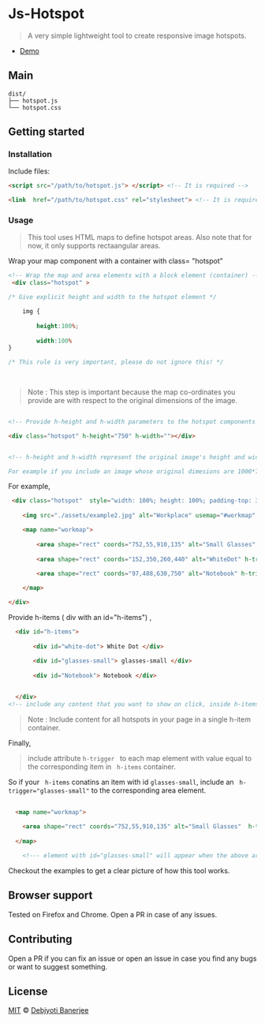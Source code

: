 # Js-Hotspot



> A very simple lightweight tool to create responsive image hotspots.

- [Demo](https://tools.debjyoti.co/example)

## Main

```text
dist/
├── hotspot.js       
└── hotspot.css   
```

## Getting started

### Installation



Include files:

```html
<script src="/path/to/hotspot.js"> </script> <!-- It is required -->

<link  href="/path/to/hotspot.css" rel="stylesheet"> <!-- It is required -->

```

### Usage

>This tool uses HTML maps to define hotspot areas. 
Also note that for now, it only supports rectaangular areas.

Wrap your map component with a container with class= "hotspot"

```html
<!-- Wrap the map and area elements with a block element (container) -->
 <div class="hotspot" >
```

```css
/* Give explicit height and width to the hotspot element */

    img {
  
        height:100%;
  
        width:100% 
}

/* This rule is very important, please do not ignore this! */
    
    
```

>Note :  This step is important because the map co-ordinates you provide are with respect to the original dimensions of the image.
```html

<!-- Provide h-height and h-width parameters to the hotspot components -->

<div class="hotspot" h-height="750" h-width=""></div>


<!-- h-height and h-width represent the original image's height and width.

For example if you include an image whose original dimesions are 1000*750 then, h-height and h-width are 750 and 1000 respectively-->

```
For example,

```html
 <div class="hotspot"  style="width: 100%; height: 100%; padding-top: 30px">
            
    <img src="./assets/example2.jpg" alt="Workplace" usemap="#workmap" />

    <map name="workmap">
        
        <area shape="rect" coords="752,55,910,135" alt="Small Glasses" h-trigger="glasses-small" />
        
        <area shape="rect" coords="152,350,260,440" alt="WhiteDot" h-trigger="white-dot" />
        
        <area shape="rect" coords="97,488,630,750" alt="Notebook" h-trigger="Notebook" />

    </map>

</div>


```
 Provide h-items ( div with an id="h-items") ,
```html
  <div id="h-items">
       
       <div id="white-dot"> White Dot </div>
        
       <div id="glasses-small"> glasses-small </div>
        
       <div id="Notebook"> Notebook </div>


  </div>
<!-- include any content that you want to show on click, inside h-items. You can style these elements accordingly. These elements will show up on click on areas of interest. The mapping will be defined by you. -->

```
>Note : Include content for all hotspots in your page in a single h-item container.

Finally,

>include attribute ```h-trigger ``` to each map element with value equal to the corresponding item in ``` h-items``` container.

So if your ``` h-items``` conatins an item with id ``` glasses-small ```, include an ``` h-trigger="glasses-small"``` to the corresponding area element.
```html
  
  <map name="workmap">
                
    <area shape="rect" coords="752,55,910,135" alt="Small Glasses"  h-trigger="glasses-small" />
    
  </map>

    <!--- element with id="glasses-small" will appear when the above area is clicked on --->

```
Checkout the examples to get a clear picture of how this tool works.



## Browser support

Tested on Firefox and Chrome. Open a PR in case of any issues.

## Contributing

Open a PR if you can fix an issue or open an issue in case you find any bugs or want to suggest something.


## License

[MIT](https://opensource.org/licenses/MIT) © [Debjyoti Banerjee](https://debjyoti.co)

